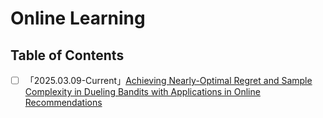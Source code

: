 # Online Learning

## Table of Contents

- [ ] 「2025.03.09-Current」[Achieving Nearly-Optimal Regret and Sample Complexity in Dueling Bandits with Applications in Online Recommendations](./Achieving%20Nearly-Optimal%20Regret%20and%20Sample%20Complexity%20in%20Dueling%20Bandits%20with%20Applications%20in%20Online%20Recommendations.pdf)
